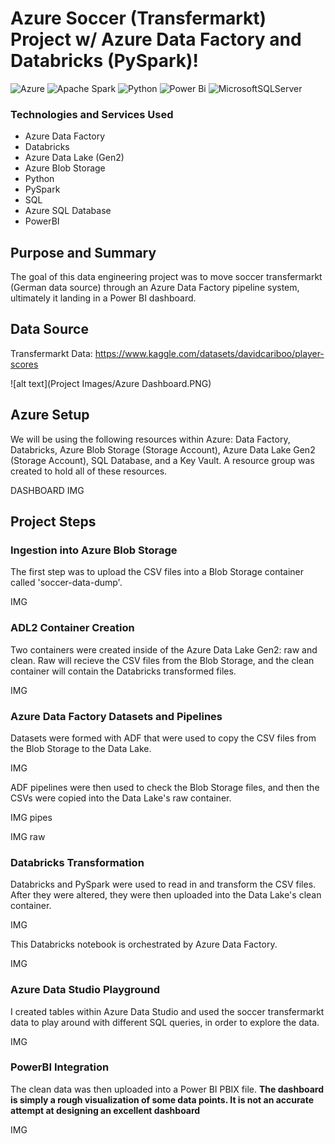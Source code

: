 # Azure Soccer (Transfermarkt) Project w/ Azure Data Factory and Databricks (PySpark)!

![Azure](https://img.shields.io/badge/azure-%230072C6.svg?style=for-the-badge&logo=microsoftazure&logoColor=white)
![Apache Spark](https://img.shields.io/badge/Apache%20Spark-FDEE21?style=flat-square&logo=apachespark&logoColor=black)
![Python](https://img.shields.io/badge/python-3670A0?style=for-the-badge&logo=python&logoColor=ffdd54)
![Power Bi](https://img.shields.io/badge/power_bi-F2C811?style=for-the-badge&logo=powerbi&logoColor=black)
![MicrosoftSQLServer](https://img.shields.io/badge/Microsoft%20SQL%20Server-CC2927?style=for-the-badge&logo=microsoft%20sql%20server&logoColor=white)

### Technologies and Services Used
- Azure Data Factory
- Databricks
- Azure Data Lake (Gen2)
- Azure Blob Storage
- Python
- PySpark
- SQL
- Azure SQL Database
- PowerBI

## Purpose and Summary
The goal of this data engineering project was to move soccer transfermarkt (German data source) through an Azure Data Factory pipeline system, ultimately it landing in a Power BI dashboard.

## Data Source
Transfermarkt Data: https://www.kaggle.com/datasets/davidcariboo/player-scores

![alt text](Project Images/Azure Dashboard.PNG)

## Azure Setup
We will be using the following resources within Azure: Data Factory, Databricks, Azure Blob Storage (Storage Account), Azure Data Lake Gen2 (Storage Account), SQL Database, and a Key Vault.
A resource group was created to hold all of these resources.

DASHBOARD IMG

## Project Steps

### Ingestion into Azure Blob Storage
The first step was to upload the CSV files into a Blob Storage container called 'soccer-data-dump'.

IMG

### ADL2 Container Creation
Two containers were created inside of the Azure Data Lake Gen2: raw and clean. Raw will recieve the CSV files from the Blob Storage, and the clean container will contain the Databricks transformed files.

IMG

### Azure Data Factory Datasets and Pipelines
Datasets were formed with ADF that were used to copy the CSV files from the Blob Storage to the Data Lake.

IMG

ADF pipelines were then used to check the Blob Storage files, and then the CSVs were copied into the Data Lake's raw container.

IMG pipes

IMG raw

### Databricks Transformation
Databricks and PySpark were used to read in and transform the CSV files. After they were altered, they were then uploaded into the Data Lake's clean container.

IMG

This Databricks notebook is orchestrated by Azure Data Factory.

IMG

### Azure Data Studio Playground
I created tables within Azure Data Studio and used the soccer transfermarkt data to play around with different SQL queries, in order to explore the data.

IMG

### PowerBI Integration
The clean data was then uploaded into a Power BI PBIX file. **The dashboard is simply a rough visualization of some data points. It is not an accurate attempt at designing an excellent dashboard**

IMG























